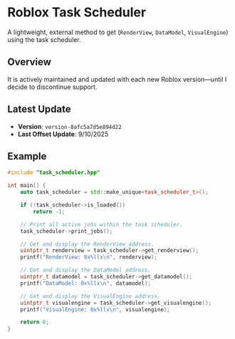 # Roblox Task Scheduler

A lightweight, external method to get (`RenderView`, `DataModel`, `VisualEngine`) using the task scheduler.

## Overview

It is actively maintained and updated with each new Roblox version—until I decide to discontinue support.

## Latest Update
- **Version**: `version-8afc5a7d5e894d22`
- **Last Offset Update**: 9/10/2025

## Example
```cpp
#include "task_scheduler.hpp"

int main() {
    auto task_scheduler = std::make_unique<task_scheduler_t>();

    if (!task_scheduler->is_loaded())
        return -1;

    // Print all active jobs within the task scheduler.
    task_scheduler->print_jobs();

    // Get and display the RenderView address.
    uintptr_t renderview = task_scheduler->get_renderview();
    printf("RenderView: 0x%llx\n", renderview);

    // Get and display the DataModel address.
    uintptr_t datamodel = task_scheduler->get_datamodel();
    printf("DataModel: 0x%llx\n", datamodel);

    // Get and display the VisualEngine address.
    uintptr_t visualengine = task_scheduler->get_visualengine();
    printf("VisualEngine: 0x%llx\n", visualengine);

    return 0;
}
